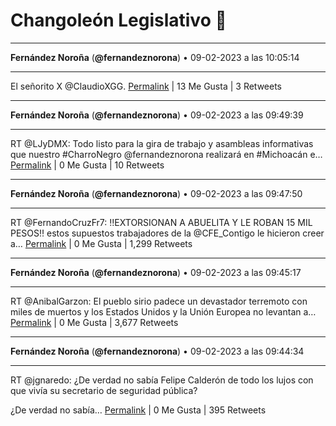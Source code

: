 # Changoleón Legislativo 🙈
*****
**Fernández Noroña** (**@fernandeznorona**) • 09-02-2023 a las 10:05:14
*****
El señorito X @ClaudioXGG.
[Permalink](https://twitter.com/fernandeznorona/status/1623744849986871296) | 13 Me Gusta | 3 Retweets
*****
**Fernández Noroña** (**@fernandeznorona**) • 09-02-2023 a las 09:49:39
*****
RT @LJyDMX: Todo listo para la gira de trabajo y asambleas informativas que nuestro #CharroNegro @fernandeznorona realizará en #Michoacán e…
[Permalink](https://twitter.com/fernandeznorona/status/1623740925796143105) | 0 Me Gusta | 10 Retweets
*****
**Fernández Noroña** (**@fernandeznorona**) • 09-02-2023 a las 09:47:50
*****
RT @FernandoCruzFr7: ‼️EXTORSIONAN A ABUELITA Y LE ROBAN 15 MIL PESOS‼️ estos supuestos trabajadores de la @CFE_Contigo le hicieron creer a…
[Permalink](https://twitter.com/fernandeznorona/status/1623740469065678851) | 0 Me Gusta | 1,299 Retweets
*****
**Fernández Noroña** (**@fernandeznorona**) • 09-02-2023 a las 09:45:17
*****
RT @AnibalGarzon: El pueblo sirio padece un devastador terremoto con miles de muertos y los Estados Unidos y la Unión Europea no levantan a…
[Permalink](https://twitter.com/fernandeznorona/status/1623739830885658628) | 0 Me Gusta | 3,677 Retweets
*****
**Fernández Noroña** (**@fernandeznorona**) • 09-02-2023 a las 09:44:34
*****
RT @jgnaredo: ¿De verdad no sabía Felipe Calderón de todo los lujos con que vivía su secretario de seguridad pública?


¿De verdad no sabía…
[Permalink](https://twitter.com/fernandeznorona/status/1623739648546594817) | 0 Me Gusta | 395 Retweets